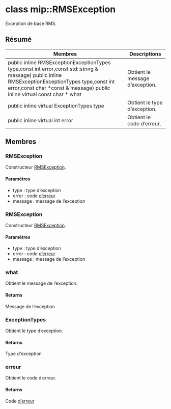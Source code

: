 # <a name="class-miprmsexception"></a>class mip::RMSException 
Exception de base RMS.
## <a name="summary"></a>Résumé
 Membres                        | Descriptions                                
--------------------------------|---------------------------------------------
public inline  RMSExceptionExceptionTypes type,const int error,const std::string & message) public inline  RMSExceptionExceptionTypes type,const int error,const char *const & message) public inline virtual const char * what | Obtient le message d’exception.
public inline virtual ExceptionTypes type | Obtient le type d’exception.
public inline virtual int error | Obtient le code d’erreur.
## <a name="members"></a>Membres
### <a name="rmsexception"></a>RMSException
Constructeur [RMSException](#classmip_1_1_r_m_s_exception).
#### <a name="parameters"></a>Paramètres
* type : type d’exception 
* error : code [d’erreur](#classmip_1_1_error) 
* message : message de l’exception
### <a name="rmsexception"></a>RMSException
Constructeur [RMSException](#classmip_1_1_r_m_s_exception).
#### <a name="parameters"></a>Paramètres
* type : type d’exception 
* error : code [d’erreur](#classmip_1_1_error) 
* message : message de l’exception
### <a name="what"></a>what
Obtient le message de l’exception.
#### <a name="returns"></a>Returns
Message de l’exception
### <a name="exceptiontypes"></a>ExceptionTypes
Obtient le type d’exception.
#### <a name="returns"></a>Returns
Type d'exception
### <a name="error"></a>erreur
Obtient le code d’erreur.
#### <a name="returns"></a>Returns
Code [d’erreur](#classmip_1_1_error)